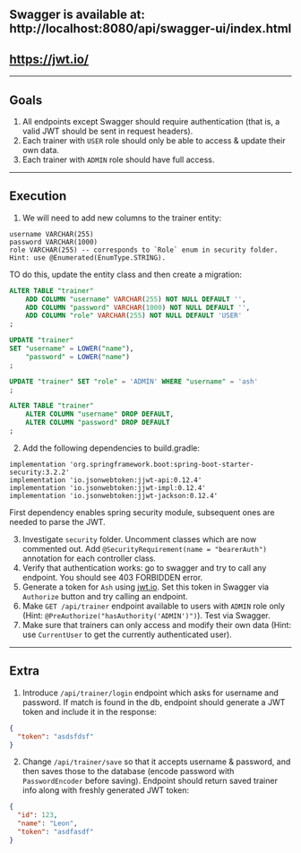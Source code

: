 ## Swagger is available at: http://localhost:8080/api/swagger-ui/index.html
## https://jwt.io/

---

## Goals
1. All endpoints except Swagger should require authentication (that is, a valid JWT should be sent in request headers).
2. Each trainer with `USER` role should only be able to access & update their own data.
3. Each trainer with `ADMIN` role should have full access.
---

## Execution

1. We will need to add new columns to the trainer entity:
```
username VARCHAR(255)
password VARCHAR(1000)
role VARCHAR(255) -- corresponds to `Role` enum in security folder. Hint: use @Enumerated(EnumType.STRING).
```
TO do this, update the entity class and then create a migration:

```sql
ALTER TABLE "trainer"
    ADD COLUMN "username" VARCHAR(255) NOT NULL DEFAULT '',
    ADD COLUMN "password" VARCHAR(1000) NOT NULL DEFAULT '',
    ADD COLUMN "role" VARCHAR(255) NOT NULL DEFAULT 'USER'
;

UPDATE "trainer"
SET "username" = LOWER("name"),
    "password" = LOWER("name")
;

UPDATE "trainer" SET "role" = 'ADMIN' WHERE "username" = 'ash'
;

ALTER TABLE "trainer"
    ALTER COLUMN "username" DROP DEFAULT,
    ALTER COLUMN "password" DROP DEFAULT
;
```

2. Add the following dependencies to build.gradle:
```
implementation 'org.springframework.boot:spring-boot-starter-security:3.2.2'
implementation 'io.jsonwebtoken:jjwt-api:0.12.4'
implementation 'io.jsonwebtoken:jjwt-impl:0.12.4'
implementation 'io.jsonwebtoken:jjwt-jackson:0.12.4'
```

First dependency enables spring security module, subsequent ones are needed to parse the JWT.


3. Investigate `security` folder. Uncomment classes which are now commented out.
Add `@SecurityRequirement(name = "bearerAuth")` annotation for each controller class.
4. Verify that authentication works: go to swagger and try to call any endpoint. You should see 403 FORBIDDEN error.
5. Generate a token for `Ash` using [jwt.io](https://jwt.io).
Set this token in Swagger via `Authorize` button and try calling an endpoint.
6. Make `GET /api/trainer` endpoint available to users with `ADMIN` role only (Hint: `@PreAuthorize("hasAuthority('ADMIN')")`). Test via Swagger.
7. Make sure that trainers can only access and modify their own data (Hint: use `CurrentUser` to get the currently authenticated user).

---

## Extra

1. Introduce `/api/trainer/login` endpoint which asks for username and password. If match is found in the db, endpoint should generate a JWT token and include it in the response:
```json
{
  "token": "asdsfdsf"
}
```
2. Change `/api/trainer/save` so that it accepts username & password, and then saves those to the database (encode password with `PasswordEncoder` before saving).
Endpoint should return saved trainer info along with freshly generated JWT token:

```json
{
  "id": 123,
  "name": "Leon",
  "token": "asdfasdf"
}
```